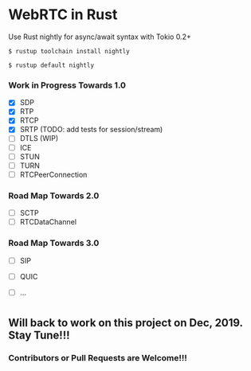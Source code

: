 # WebRTC in Rust

Use Rust nightly for async/await syntax with Tokio 0.2+

`$ rustup toolchain install nightly`

`$ rustup default nightly`

### Work in Progress Towards 1.0

- [x] SDP
- [x] RTP
- [x] RTCP
- [x] SRTP (TODO: add tests for session/stream)
- [ ] DTLS (WIP)
- [ ] ICE
- [ ] STUN
- [ ] TURN
- [ ] RTCPeerConnection

### Road Map Towards 2.0

- [ ] SCTP
- [ ] RTCDataChannel

### Road Map Towards 3.0

- [ ] SIP
- [ ] QUIC
- [ ] ...


# 

## Will back to work on this project on Dec, 2019. Stay Tune!!!
### Contributors or Pull Requests are Welcome!!!
